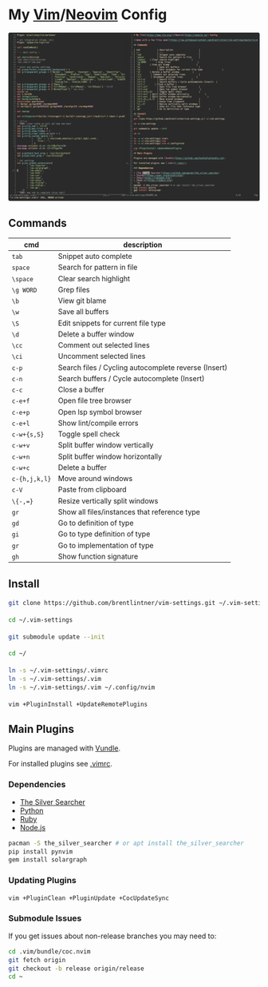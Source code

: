 # My [Vim](https://www.vim.org/)/[Neovim](https://neovim.io/) Config

![demo with a few files open](https://raw.githubusercontent.com/brentlintner/vim-settings/master/screenshot.png)

## Commands

| cmd              | description                     |
| ---              | ---                             |
| `tab`            | Snippet auto complete           |
| `space`          | Search for pattern in file      |
| `\space`   | Clear search highlight          |
| `\g WORD`       | Grep files                      |
| `\b`       | View git blame                      |
| `\w`             | Save all buffers                |
| `\S`             | Edit snippets for current file type                |
| `\d`       | Delete a buffer window           |
| `\cc`       | Comment out selected lines           |
| `\ci`       | Uncomment selected lines           |
| `c-p`         | Search files / Cycling autocomplete reverse (Insert)              |
| `c-n`         | Search buffers / Cycle autocomplete (Insert)  |
| `c-c`       | Close a buffer |
| `c-e+f`       | Open file tree browser          |
| `c-e+p`       | Open lsp symbol browser          |
| `c-e+l`       | Show lint/compile errors          |
| `c-w+{s,S}`   | Toggle spell check              |
| `c-w+v` | Split buffer window vertically             |
| `c-w+n` | Split buffer window horizontally             |
| `c-w+c` | Delete a buffer             |
| `c-{h,j,k,l}` | Move around windows             |
| `c-V`         | Paste from clipboard            |
| `\{-,=}`         | Resize vertically split windows |
| `gr`             | Show all files/instances that reference type                |
| `gd`             | Go to definition of type                |
| `gi`             | Go to type definition of type                |
| `gr`             | Go to implementation of type                |
| `gh`             | Show function signature  |

## Install
```sh
git clone https://github.com/brentlintner/vim-settings.git ~/.vim-settings

cd ~/.vim-settings

git submodule update --init

cd ~/

ln -s ~/.vim-settings/.vimrc
ln -s ~/.vim-settings/.vim
ln -s ~/.vim-settings/.vim ~/.config/nvim

vim +PluginInstall +UpdateRemotePlugins
```
## Main Plugins

Plugins are managed with [Vundle](https://github.com/VundleVim/Vundle.vim).

For installed plugins see [.vimrc](.vimrc).

### Dependencies

* [The Silver Searcher](https://github.com/ggreer/the_silver_searcher)
* [Python](https://pypi.org/project/pip/)
* [Ruby](https://rubygems.org/)
* [Node.js](https://nodejs.org/)
```sh
pacman -S the_silver_searcher # or apt install the_silver_searcher
pip install pynvim
gem install solargraph
```
### Updating Plugins
```sh
vim +PluginClean +PluginUpdate +CocUpdateSync
```
### Submodule Issues

If you get issues about non-release branches you may need to:
```sh
cd .vim/bundle/coc.nvim
git fetch origin
git checkout -b release origin/release
cd ~
```
